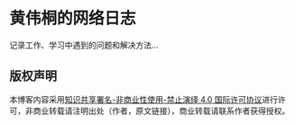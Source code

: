 # 黄伟桐的网络日志

记录工作、学习中遇到的问题和解决方法...

## 版权声明

本博客内容采用[知识共享署名-非商业性使用-禁止演绎 4.0 国际许可协议](https://creativecommons.org/licenses/by-nc-nd/4.0/)进行许可，非商业转载请注明出处（作者，原文链接），商业转载请联系作者获得授权。
